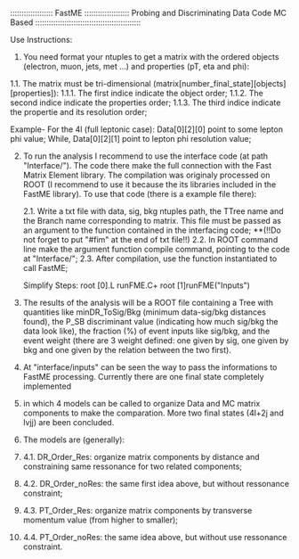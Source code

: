 ::::::::::::::::::: FastME ::::::::::::::::::::
 Probing and Discriminating Data Code MC Based
:::::::::::::::::::::::::::::::::::::::::::::::

Use Instructions:

1. You need format your ntuples to get a matrix with the ordered objects (electron, muon, jets, met ...) and properties (pT, eta and phi):
 
 1.1. The matrix must be tri-dimensional (matrix[number_final_state][objects][properties]):
  1.1.1. The first indice indicate the object order;
  1.1.2. The second indice indicate the properties order;
  1.1.3. The third indice indicate the propertie and its resolution order;
  
 Example- For the 4l (full leptonic case):
     Data[0][2][0] point to some lepton phi value;
     While, Data[0][2][1] point to lepton phi resolution value;
     
2. To run the analysis I recommend to use the interface code (at path "Interface/"). The code there make the full connection with
   the Fast Matrix Element library. The compilation was originaly processed on ROOT (I recommend to use it because the its libraries
   included in the FastME library). To use that code (there is a example file there):
   
   2.1. Write a txt file with data, sig, bkg ntuples path, the TTree name and the Branch name corresponding to matrix.
   This file must be passed as an argument to the function contained in the interfacing code;
   **(!!Do not forget to put "#fim" at the end of txt file!!)
   2.2. In ROOT command line make the argument function compile command, pointing to the code at "Interface/";
   2.3. After compilation, use the function instantiated to call FastME;
   
   Simplify Steps:  root [0].L runFME.C+
		    root [1]runFME("Inputs")
		    
3. The results of the analysis will be a ROOT file containing a Tree with quantities like minDR_ToSig/Bkg (minimum data-sig/bkg distances found),
   the P_SB discriminant value (indicating how much sig/bkg the data look like), the fraction (%) of event inputs like sig/bkg, and the event
   weight (there are 3 weight defined: one given by sig, one given by bkg and one given by the relation between the two first).

4. At "interface/inputs" can be seen the way to pass the informations to FastME processing. Currently there are one final state completely implemented
5. in which 4 models can be called to organize Data and MC matrix components to make the comparation. More two final states (4l+2j and lvjj) are been concluded.
6. The models are (generally):
7.   4.1. DR_Order_Res: organize matrix components by distance and constraining same ressonance for two related components;
8.   4.2. DR_Order_noRes: the same first idea above, but without ressonance constraint;
9.   4.3. PT_Order_Res: organize matrix components by transverse momentum value (from higher to smaller);
10.  4.4. PT_Order_noRes: the same idea above, but without use ressonance constraint.
